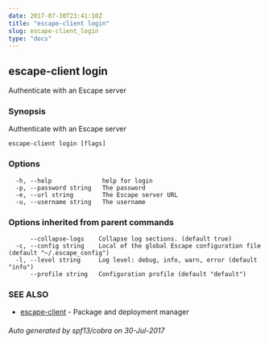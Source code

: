 ```yaml
---
date: 2017-07-30T23:41:10Z
title: "escape-client login"
slug: escape-client_login
type: "docs"
---
```

## escape-client login

Authenticate with an Escape server

### Synopsis


Authenticate with an Escape server

```
escape-client login [flags]
```

### Options

```
  -h, --help              help for login
  -p, --password string   The password
  -e, --url string        The Escape server URL
  -u, --username string   The username
```

### Options inherited from parent commands

```
      --collapse-logs    Collapse log sections. (default true)
  -c, --config string    Local of the global Escape configuration file (default "~/.escape_config")
  -l, --level string     Log level: debug, info, warn, error (default "info")
      --profile string   Configuration profile (default "default")
```

### SEE ALSO
* [escape-client](../escape-client/)	 - Package and deployment manager

###### Auto generated by spf13/cobra on 30-Jul-2017
